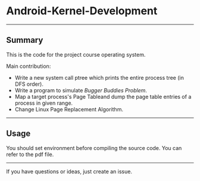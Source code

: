 # Android-Kernel-Development
-----
## Summary
This is the code for the project course operating system.

Main contribution:
* Write a new system call ptree which prints the entire process tree (in DFS order).
* Write a program to simulate *Bugger Buddies Problem*.
* Map a target process's Page Tableand dump the page table entries of a process in given range.
* Change Linux Page Replacement Algorithm.
----
## Usage
You should set environment before compiling the source code. You can refer to the pdf file.

----
If you have questions or ideas, just create an issue. 
